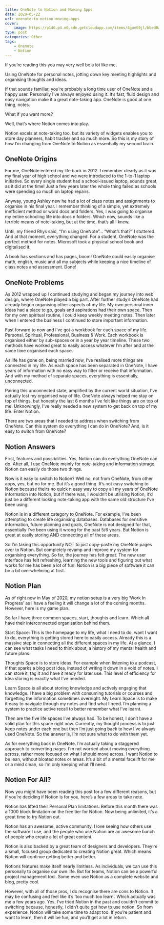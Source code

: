 ```yaml
---
title: OneNote to Notion and Moving Apps
date: 2020-05-22
url: onenote-to-notion-moving-apps
cover:
    image: https://p146.p4.n0.cdn.getcloudapp.com/items/4gueE9jl/bbed0ac8-078e-4e03-b0cd-b3e8d8745809.png?source=viewer&v=d2c122917df690b7a267bed925895aeb
type: post
categories: Other
tags:
    - Onenote
    - Notion
---
```


<!-- <iframe frameborder="0" height="102px" loading="lazy" scrolling="no" src="https://anchor.fm/mrashleyball/embed/episodes/OneNote-To-Notion--Moving-Apps-e16k1u2" width="400px"></iframe> -->
If you’re reading this you may very well be a lot like me.

Using OneNote for personal notes, jotting down key meeting highlights and organising thoughts and ideas.

If that sounds familiar, you’re probably a long time user of OneNote and a happy user. Personally I’ve always enjoyed using it. It’s fast, fluid design and easy navigation make it a great note-taking app. OneNote is good at one thing, notes.

What if you want more?

Well, that’s where Notion comes into play.

Notion excels at note-taking too, but its variety of widgets enables you to store day planners, habit tracker and so much more. So this is my story of how I’m changing from OneNote to Notion as essentially my second brain.

## OneNote Origins

For me, OneNote entered my life back in 2012. I remember clearly as it was my final year of high school and we were introduced to the 1-to-1 laptop initiative. So every single student had a school-issued laptop, sounds great, as it did at the time! Just a few years later the whole thing failed as schools were spending so much on laptop repairs.

Anyway, young Ashley new he had a lot of class notes and assignments to organise in his final year. I remember thinking of a simple, yet extremely inefficient method or word docs and folders. Yes, I was going to organise my entire schooling life into docs n folders. Which now, sounds like a terrible means of note-taking, but at the time, that’s all I knew.

Until, my friend Rhys said, “I’m using OneNote”… “What’s that?” I stuttered. And at that moment, everything changed. For a student, OneNote was the perfect method for notes. Microsoft took a physical school book and digitalised it.

A book has sections and has pages, boom! OneNote could easily organise math, english, music and all my subjects while keeping a nice timeline of class notes and assessment. Done!

## OneNote Problems

As 2012 wrapped up I continued studying and began my journey into web design, where OneNote played a big part. After further study’s OneNote had already begun organising other aspects of my life. My own personal inner ideas had a place to go, goals and aspirations had their own space. Then for my own spiritual routine, I could keep weekly meeting notes. Then later when I entered the business I continued to store important information.

Fast forward to now and I’ve got a workbook for each space of my life. Personal, Spiritual, Professional, Business &amp; Work. Each workbook is organised either by sub-spaces or in a year by year timeline. These two methods have worked great to easily access whatever I’m after and at the same time organised each space.

As life has gone on, being married now, I’ve realised more things are connected in my life. As each space has been separated in OneNote, I have years of information with no easy way to filter or receive that information. And with my method of separate spaces, everything is essentially, unconnected.

Pairing this unconnected state, amplified by the current world situation, I’ve actually lost my organised way of life. OneNote always helped me stay on top of things, but honestly the last 6 months I’ve felt like things are on top of me. Unknowingly, I’ve really needed a new system to get back on top of my life. Enter Notion.

There are two areas that I needed to address when switching from OneNote. Can this system do everything I can do in OneNote? And, is it easy to switch from OneNote?

## Notion Answers

First, features and possibilities. Yes, Notion can do everything OneNote can do. After all, I use OneNote mainly for note-taking and information storage. Notion can easily do those two things.

Now is it easy to switch to Notion? Well no, not from OneNote, from other apps, yes, but no for me. But it’s a good thing. It’s not easy switching to Notion because theirs no quick n easy way to copy all my years of OneNote information into Notion, but if there was, I wouldn’t be utilising Notion, it’d just be a different looking note-taking app with the same old structure I’ve been using.

Notion is in a different category to OneNote. For example, I’ve been attempting to create life organising databases. Databases for sensitive information, future planning and goals, OneNote is not designed for that, essentially I’ve been using it wrong for the past 5/6 years. But Notion is great at easily storing AND connecting all of these areas.

So I’m taking this opportunity NOT to just copy-paste my OneNote pages over to Notion. But completely revamp and improve my system for organising everything. So far, the journey has felt great. The new user interface has felt refreshing, learning the new tools and figuring out what works for me has been a lot of fun! Notion is a big piece of software it can be a bit overwhelming at first.

## Notion Plan

As of right now in May of 2020, my notion setup is a very big ‘Work In Progress’ as I have a feeling it will change a lot of the coming months. However, here is my game plan.

So far I have three common spaces, start, thoughts and learn. Which all have their interconnected organisation behind them.

Start Space: This is the homepage to my life, what I need to do, want I want to do, everything is getting stored here to easily access. Already this is a massive step in connecting all the different spaces in my life. At a glance, I can see what tasks I need to think about, a history of my mental health and future plans.

Thoughts Space is to store ideas. For example when listening to a podcast, if that sparks a blog post idea, instead of writing it down in a void of notes. I can store it, tag it and have it ready for later use. This level of efficiency for idea storing is exactly what I’ve needed.

Learn Space is all about storing knowledge and actively engaging that knowledge. I have a big problem with consuming tutorials or courses and forgetting the information sometimes overnight. My Learn Space is to make it easy to navigate through my notes and find what I need. I’m planning a system to practice active recall to better remember what I’ve learnt.

Then are the five life spaces I’ve always had. To be honest, I don’t have a solid plan for this space right now. Currently, my thought process is to just keep notes under each one but then I’m just going back to how I’ve always used OneNote. So the answer is, I’m not sure what to do with them yet.

As for everything back in OneNote. I’m actually taking a staggered approach to converting pages. I’m not worried about moving everything across, rather more focused on what I should move across. I want Notion to be lean, without bloated notes or areas. It’s a bit of a mental facelift for me or a mind clean, so I’m only keeping what I’ll need.

## Notion For All?

Now you might have been reading this post for a few different reasons, but if you’re deciding if Notion is for you, here’s a few areas to take note.

Notion has lifted their Personal Plan limitations. Before this month there was a 1000 block limitation on the free tier for Notion. Now being unlimited, it’s a great time to try Notion out.

Notion has an awesome, active community. I love seeing how others use the software I use, and the people who use Notion are an awesome bunch of people who create a lot of great content.

Notion is also backed by a great team of designers and developers. They’re a small, focused group dedicated to creating Notion great. Which means Notion will continue getting better and better.

Notions features make itself nearly limitless. As individuals, we can use this personally to organise our own life. But for teams, Notion can be a powerful project management tool. Some even use Notion as a complete website and blog, pretty cool.

However, with all of those pros, I do recognise there are cons to Notion. It may be confusing and feel like it’s ‘too much too learn’. Which actually was me a few years ago. Yes, I’ve tried Notion in the past and couldn’t commit to switching because, honestly, I didn’t quite get how to use notion. So from experience, Notion will take some time to adapt too. If you’re patient and want to learn, then it will be fun, and you’ll get a lot in return.